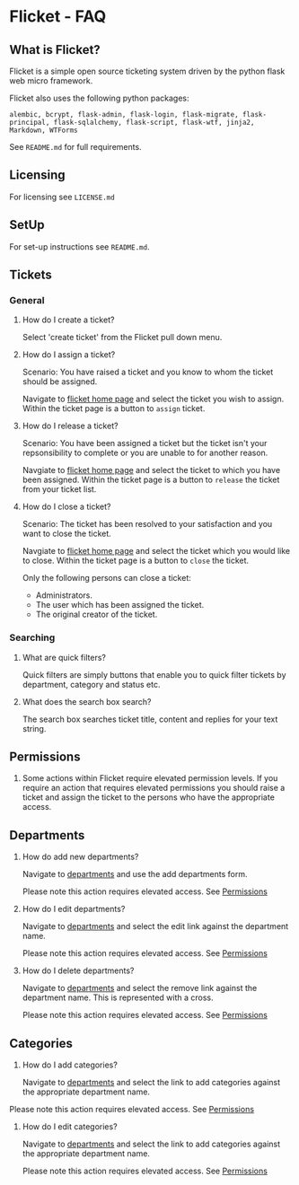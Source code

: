 
# Flicket - FAQ

## What is Flicket?

Flicket is a simple open source ticketing system driven by the python flask 
web micro framework. 

Flicket also uses the following python packages:

    alembic, bcrypt, flask-admin, flask-login, flask-migrate, flask-principal, flask-sqlalchemy, flask-script, flask-wtf, jinja2, Markdown, WTForms
    
See `README.md` for full requirements.

## Licensing
For licensing see `LICENSE.md`

## SetUp

For set-up instructions see `README.md`.

## Tickets

### General

1. How do I create a ticket?

   Select 'create ticket' from the Flicket pull down menu.
   
2. How do I assign a ticket?

   Scenario: You have raised a ticket and you know to whom the ticket should be 
   assigned.

   Navigate to [flicket home page](/flicket/) and select the ticket you 
   wish to assign. Within the ticket page is a button to `assign` ticket.
   
3. How do I release a ticket?

   Scenario: You have been assigned a ticket but the ticket isn't your repsonsibility
   to complete or you are unable to for another reason.
   
   Navgiate to [flicket home page](/flicket/) and select the ticket to
   which you have been assigned. Within the ticket page is a button
   to `release` the ticket from your ticket list.
   
4. How do I close a ticket?

   Scenario: The ticket has been resolved to your satisfaction and you 
   want to close the ticket.
   
   Navgiate to [flicket home page](/flicket/) and select the ticket
   which you would like to close. Within the ticket page is a button
   to `close` the ticket.
   
   Only the following persons can close a ticket:
   * Administrators.
   * The user which has been assigned the ticket.
   * The original creator of the ticket.
   
### Searching

1. What are quick filters?

   Quick filters are simply buttons that enable you to quick filter tickets
   by department, category and status etc.

2. What does the search box search?

   The search box searches ticket title, content and replies for your 
   text string.

## <a name="permissions"></a>Permissions

1. Some actions within Flicket require elevated permission levels. If you 
   require an action that requires elevated permissions you should raise
   a ticket and assign the ticket to the persons who have the appropriate
   access.

## Departments

1. How do add new departments?

   Navigate to [departments](/flicket/departments/) and use the add 
   departments form.
   
   Please note this action requires elevated access. See [Permissions](#permissions)
   
2. How do I edit departments?

   Navigate to [departments](/flicket/departments/) and select the edit
   link against the department name.
   
   Please note this action requires elevated access. See [Permissions](#permissions) 
   
3. How do I delete departments?

   Navigate to [departments](/flicket/departments/) and select the remove
   link against the department name. This is represented with a cross.
   
   Please note this action requires elevated access. See [Permissions](#permissions)

## Categories

1. How do I add categories?
    
   Navigate to [departments](/flicket/departments/) and select the link
   to add categories against the appropriate department name.
   
  Please note this action requires elevated access. See [Permissions](#permissions)
   
1. How do I edit categories?
    
   Navigate to [departments](/flicket/departments/) and select the link
   to add categories against the appropriate department name.
   
   Please note this action requires elevated access. See [Permissions](#permissions)